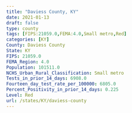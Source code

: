 ```yaml
---
title: "Daviess County, KY"
date: 2021-01-13
draft: false
type: county
tags: [FIPS:21059.0,FEMA:4.0,Small metro,Red]
categories: [KY]
County: Daviess County
State: KY
FIPS: 21059.0
FEMA_Region: 4.0
Population: 101511.0
NCHS_Urban_Rural_Classification: Small metro
Tests_in_prior_14_days: 6908.0
Fourteen_day_test_rate_per_100000: 6805.0
Percent_Positivity_in_prior_14_days: 0.225
Level: Red
url: /states/KY/daviess-county
---
```




